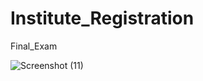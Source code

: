 # Institute_Registration
Final_Exam

![Screenshot (11)](https://github.com/pouyais/Institute_Registration/assets/157633426/17a79d3a-285b-4d93-81e5-12407336edc0)
